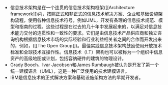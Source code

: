 - 信息技术架构是在一个连贯的信息技术架构框架([[Architecture framework]])内，按照正式和非正式的信息技术解决方案、企业和基础设施架构流程，使用各种信息技术符号，例如UML，开发有条理的信息技术规范、模型和指南的过程。这些过程是在过去的几十年中发展起来的，以满足对信息技术能力交付的连贯性和一致性的要求。它们是由信息技术产品供应商和独立咨询机构根据信息技术市场的实际经验和行业利益相关者之间的合作而开发出来的，例如，([[The Open Group]])。最佳实践信息技术架构鼓励使用开放技术标准和全球技术互操作性。信息技术（I.T）架构也可以被称为一个组织中信息资产的高级地图或计划，包括容纳硬件的建筑的物理设计。
- Grady Booch、Ivar Jacobson和James Rumbaugh被认为是开发了第一个统一建模语言（UML），这是一种广泛使用的技术建模语言。
- IBM是信息技术的正式解决方案和基础设施架构方法的早期开发者。